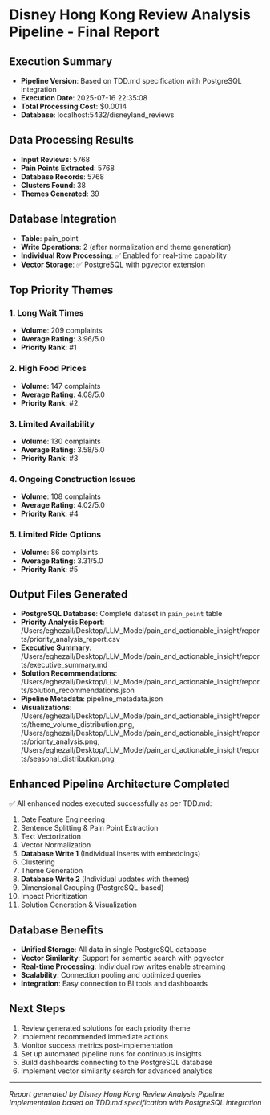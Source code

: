 
# Disney Hong Kong Review Analysis Pipeline - Final Report

## Execution Summary
- **Pipeline Version**: Based on TDD.md specification with PostgreSQL integration
- **Execution Date**: 2025-07-16 22:35:08
- **Total Processing Cost**: $0.0014
- **Database**: localhost:5432/disneyland_reviews

## Data Processing Results
- **Input Reviews**: 5768
- **Pain Points Extracted**: 5768
- **Database Records**: 5768
- **Clusters Found**: 38
- **Themes Generated**: 39

## Database Integration
- **Table**: pain_point
- **Write Operations**: 2 (after normalization and theme generation)
- **Individual Row Processing**: ✅ Enabled for real-time capability
- **Vector Storage**: ✅ PostgreSQL with pgvector extension

## Top Priority Themes

### 1. Long Wait Times
- **Volume**: 209 complaints
- **Average Rating**: 3.96/5.0
- **Priority Rank**: #1

### 2. High Food Prices
- **Volume**: 147 complaints
- **Average Rating**: 4.08/5.0
- **Priority Rank**: #2

### 3. Limited Availability
- **Volume**: 130 complaints
- **Average Rating**: 3.58/5.0
- **Priority Rank**: #3

### 4. Ongoing Construction Issues
- **Volume**: 108 complaints
- **Average Rating**: 4.02/5.0
- **Priority Rank**: #4

### 5. Limited Ride Options
- **Volume**: 86 complaints
- **Average Rating**: 3.31/5.0
- **Priority Rank**: #5


## Output Files Generated
- **PostgreSQL Database**: Complete dataset in `pain_point` table
- **Priority Analysis Report**: /Users/eghezail/Desktop/LLM_Model/pain_and_actionable_insight/reports/priority_analysis_report.csv
- **Executive Summary**: /Users/eghezail/Desktop/LLM_Model/pain_and_actionable_insight/reports/executive_summary.md
- **Solution Recommendations**: /Users/eghezail/Desktop/LLM_Model/pain_and_actionable_insight/reports/solution_recommendations.json
- **Pipeline Metadata**: pipeline_metadata.json
- **Visualizations**: /Users/eghezail/Desktop/LLM_Model/pain_and_actionable_insight/reports/theme_volume_distribution.png, /Users/eghezail/Desktop/LLM_Model/pain_and_actionable_insight/reports/priority_analysis.png, /Users/eghezail/Desktop/LLM_Model/pain_and_actionable_insight/reports/seasonal_distribution.png

## Enhanced Pipeline Architecture Completed
✅ All enhanced nodes executed successfully as per TDD.md:
1. Date Feature Engineering
2. Sentence Splitting & Pain Point Extraction
3. Text Vectorization
4. Vector Normalization
5. **Database Write 1** (Individual inserts with embeddings)
6. Clustering
7. Theme Generation
8. **Database Write 2** (Individual updates with themes)
9. Dimensional Grouping (PostgreSQL-based)
10. Impact Prioritization
11. Solution Generation & Visualization

## Database Benefits
- **Unified Storage**: All data in single PostgreSQL database
- **Vector Similarity**: Support for semantic search with pgvector
- **Real-time Processing**: Individual row writes enable streaming
- **Scalability**: Connection pooling and optimized queries
- **Integration**: Easy connection to BI tools and dashboards

## Next Steps
1. Review generated solutions for each priority theme
2. Implement recommended immediate actions
3. Monitor success metrics post-implementation
4. Set up automated pipeline runs for continuous insights
5. Build dashboards connecting to the PostgreSQL database
6. Implement vector similarity search for advanced analytics

---
*Report generated by Disney Hong Kong Review Analysis Pipeline*
*Implementation based on TDD.md specification with PostgreSQL integration*
